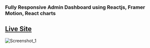 ### Fully Responsive Admin Dashboard using Reactjs, Framer Motion, React charts

## [Live Site](https://admindashboardbyafrin.netlify.app/)


![Screenshot_1](https://user-images.githubusercontent.com/125039325/227239593-a143a3f2-049c-4982-8780-e359a20a5884.png)
